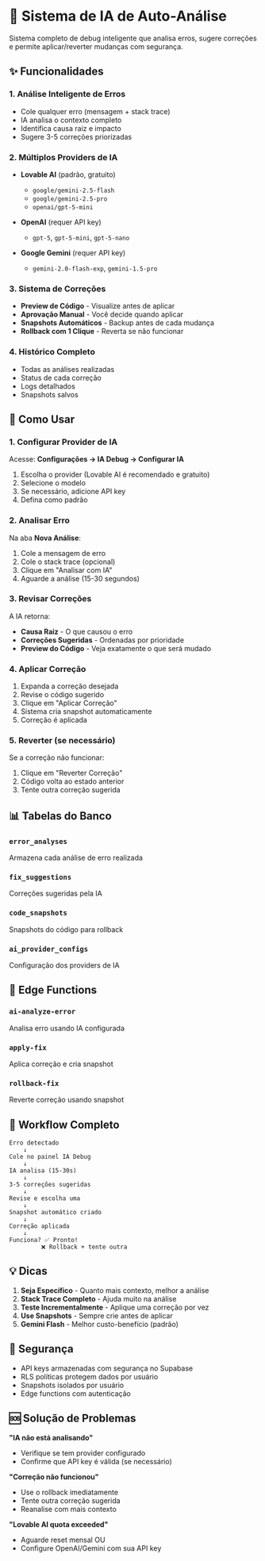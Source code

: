 # 🤖 Sistema de IA de Auto-Análise

Sistema completo de debug inteligente que analisa erros, sugere correções e permite aplicar/reverter mudanças com segurança.

## ✨ Funcionalidades

### 1. **Análise Inteligente de Erros**
- Cole qualquer erro (mensagem + stack trace)
- IA analisa o contexto completo
- Identifica causa raiz e impacto
- Sugere 3-5 correções priorizadas

### 2. **Múltiplos Providers de IA**
- **Lovable AI** (padrão, gratuito)
  - `google/gemini-2.5-flash`
  - `google/gemini-2.5-pro`
  - `openai/gpt-5-mini`

- **OpenAI** (requer API key)
  - `gpt-5`, `gpt-5-mini`, `gpt-5-nano`

- **Google Gemini** (requer API key)
  - `gemini-2.0-flash-exp`, `gemini-1.5-pro`

### 3. **Sistema de Correções**
- **Preview de Código** - Visualize antes de aplicar
- **Aprovação Manual** - Você decide quando aplicar
- **Snapshots Automáticos** - Backup antes de cada mudança
- **Rollback com 1 Clique** - Reverta se não funcionar

### 4. **Histórico Completo**
- Todas as análises realizadas
- Status de cada correção
- Logs detalhados
- Snapshots salvos

## 🚀 Como Usar

### 1. Configurar Provider de IA

Acesse: **Configurações → IA Debug → Configurar IA**

1. Escolha o provider (Lovable AI é recomendado e gratuito)
2. Selecione o modelo
3. Se necessário, adicione API key
4. Defina como padrão

### 2. Analisar Erro

Na aba **Nova Análise**:

1. Cole a mensagem de erro
2. Cole o stack trace (opcional)
3. Clique em "Analisar com IA"
4. Aguarde a análise (15-30 segundos)

### 3. Revisar Correções

A IA retorna:
- **Causa Raiz** - O que causou o erro
- **Correções Sugeridas** - Ordenadas por prioridade
- **Preview do Código** - Veja exatamente o que será mudado

### 4. Aplicar Correção

1. Expanda a correção desejada
2. Revise o código sugerido
3. Clique em "Aplicar Correção"
4. Sistema cria snapshot automaticamente
5. Correção é aplicada

### 5. Reverter (se necessário)

Se a correção não funcionar:
1. Clique em "Reverter Correção"
2. Código volta ao estado anterior
3. Tente outra correção sugerida

## 📊 Tabelas do Banco

### `error_analyses`
Armazena cada análise de erro realizada

### `fix_suggestions`
Correções sugeridas pela IA

### `code_snapshots`
Snapshots do código para rollback

### `ai_provider_configs`
Configuração dos providers de IA

## 🔧 Edge Functions

### `ai-analyze-error`
Analisa erro usando IA configurada

### `apply-fix`
Aplica correção e cria snapshot

### `rollback-fix`
Reverte correção usando snapshot

## 🎯 Workflow Completo

```
Erro detectado
    ↓
Cole no painel IA Debug
    ↓
IA analisa (15-30s)
    ↓
3-5 correções sugeridas
    ↓
Revise e escolha uma
    ↓
Snapshot automático criado
    ↓
Correção aplicada
    ↓
Funciona? ✅ Pronto!
         ❌ Rollback + tente outra
```

## 💡 Dicas

1. **Seja Específico** - Quanto mais contexto, melhor a análise
2. **Stack Trace Completo** - Ajuda muito na análise
3. **Teste Incrementalmente** - Aplique uma correção por vez
4. **Use Snapshots** - Sempre crie antes de aplicar
5. **Gemini Flash** - Melhor custo-benefício (padrão)

## 🔐 Segurança

- API keys armazenadas com segurança no Supabase
- RLS políticas protegem dados por usuário
- Snapshots isolados por usuário
- Edge functions com autenticação

## 🆘 Solução de Problemas

**"IA não está analisando"**
- Verifique se tem provider configurado
- Confirme que API key é válida (se necessário)

**"Correção não funcionou"**
- Use o rollback imediatamente
- Tente outra correção sugerida
- Reanalise com mais contexto

**"Lovable AI quota exceeded"**
- Aguarde reset mensal OU
- Configure OpenAI/Gemini com sua API key
